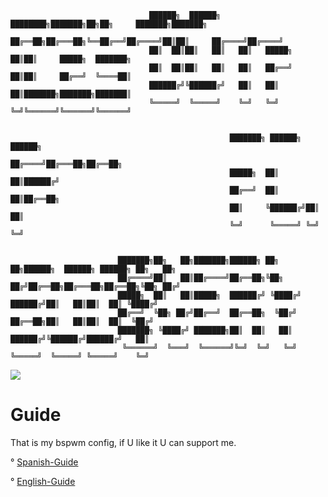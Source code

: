 


                                   ██████╗  ██████╗ ████████╗███████╗██╗██╗     ███████╗███████╗           
                                   ██╔══██╗██╔═══██╗╚══██╔══╝██╔════╝██║██║     ██╔════╝██╔════╝           
                                   ██║  ██║██║   ██║   ██║   █████╗  ██║██║     █████╗  ███████╗           
                                   ██║  ██║██║   ██║   ██║   ██╔══╝  ██║██║     ██╔══╝  ╚════██║           
                                   ██████╔╝╚██████╔╝   ██║   ██║     ██║███████╗███████╗███████║           
                                   ╚═════╝  ╚═════╝    ╚═╝   ╚═╝     ╚═╝╚══════╝╚══════╝╚══════╝ 
                                                                          

                                                     ███████╗ ██████╗ ██████╗                            
                                                     ██╔════╝██╔═══██╗██╔══██╗                           
                                                     █████╗  ██║   ██║██████╔╝                           
                                                     ██╔══╝  ██║   ██║██╔══██╗                           
                                                     ██║     ╚██████╔╝██║  ██║                           
                                                     ╚═╝      ╚═════╝ ╚═╝  ╚═╝                           


                            ███████╗██╗   ██╗███████╗██████╗ ██╗   ██╗██████╗  ██████╗ ██████╗ ██╗   ██╗
                            ██╔════╝██║   ██║██╔════╝██╔══██╗╚██╗ ██╔╝██╔══██╗██╔═══██╗██╔══██╗╚██╗ ██╔╝
                            █████╗  ██║   ██║█████╗  ██████╔╝ ╚████╔╝ ██████╔╝██║   ██║██║  ██║ ╚████╔╝ 
                            ██╔══╝  ╚██╗ ██╔╝██╔══╝  ██╔══██╗  ╚██╔╝  ██╔══██╗██║   ██║██║  ██║  ╚██╔╝  
                            ███████╗ ╚████╔╝ ███████╗██║  ██║   ██║   ██████╔╝╚██████╔╝██████╔╝   ██║   
                             ╚══════╝  ╚═══╝  ╚══════╝╚═╝  ╚═╝   ╚═╝   ╚═════╝  ╚═════╝ ╚═════╝    ╚═╝   


  <img src="https://i.imgur.com/mnkMygA.png">

# Guide
That is my bspwm config, if U like it U can support me.

° [Spanish-Guide](https://github.com/P4NAD3ROXIS/DotfilesForEverybody/tree/main/Guide/Spanish-Version)

° [English-Guide](https://github.com/P4NAD3ROXIS/DotfilesForEverybody/tree/main/Guide/English-Version)

